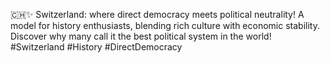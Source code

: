 🇨🇭✨ Switzerland: where direct democracy meets political neutrality! A model for history enthusiasts, blending rich culture with economic stability. Discover why many call it the best political system in the world! #Switzerland #History #DirectDemocracy